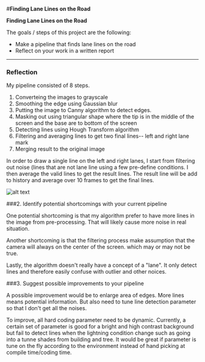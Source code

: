#**Finding Lane Lines on the Road** 

**Finding Lane Lines on the Road**

The goals / steps of this project are the following:
* Make a pipeline that finds lane lines on the road
* Reflect on your work in a written report


[//]: # (Image References)

[image1]: ./examples/grayscale.jpg "Grayscale"

---

### Reflection

My pipeline consisted of 8 steps. 
 1. Converteing the images to grayscale
 2. Smoothing the edge using Gaussian blur
 3. Putting the image to Canny algorithm to detect edges.
 4. Masking out using triangular shape where the tip is in the middle of the screen and the base are to bottom of the screen
 5. Detecting lines using Hough Transform algorithm
 6. Filtering and averaging lines to get two final lines-- left and right lane mark
 8. Merging result to the original image

In order to draw a single line on the left and right lanes, I start from filtering out noise (lines that are not lane line using a few pre-define conditions. I then average the valid lines to get the result lines. The result line will be add to history and average over 10 frames to get the final lines.

![alt text][image1]


###2. Identify potential shortcomings with your current pipeline

One potential shortcoming is that my algorithm prefer to have more lines in the image from pre-processing.
That will likely cause more noise in real situation.

Another shortcoming is that the filtering process make assumption that the camera will always on the center of the screen. which may or may not be true.

Lastly, the algorithm doesn't really have a concept of a "lane". It only detect lines and therefore easily confuse with outlier and other noices.

###3. Suggest possible improvements to your pipeline

A possible improvement would be to enlarge area of edges. More lines means potential information.
But also need to tune line detection parameter so that I don't get all the noises.

To improve, all hard coding parameter need to be dynamic. Currently, a certain set of parameter is good for a bright and high contrast background but fail to detect lines when the lightning condition change such as going into a tunne shades from building and tree. It would be great if parameter is tune on the fly according to the environment instead of hand picking at compile time/coding time.
